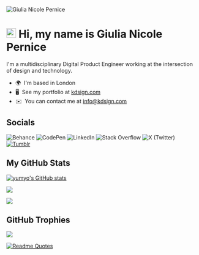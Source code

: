 ![Giulia Nicole Pernice](https://github.com/yumyo/YUMYO/raw/main/giulia.webp)

<img src="https://raw.githubusercontent.com/Tarikul-Islam-Anik/Animated-Fluent-Emojis/master/Emojis/Animals/Unicorn.png" alt="Unicorn" width="25" height="25" /> Hi, my name is Giulia Nicole Pernice
=============================================================================================================================================

I'm a multidisciplinary Digital Product Engineer working at the intersection of design and technology.

* 🌍  I'm based in London
* 🖥️  See my portfolio at [kdsign.com](http://kdsign.com)
* ✉️  You can contact me at [info@kdsign.com](mailto:info@kdsign.com)


## Socials

![Behance](https://img.shields.io/badge/Behance-1769FF?style=for-the-badge&logo=behance&logoColor=white)
![CodePen](https://img.shields.io/badge/CodePen-000000?style=for-the-badge&logo=codepen&logoColor=white)
![LinkedIn](https://img.shields.io/badge/LinkedIn-0A66C2?style=for-the-badge&logo=linkedin&logoColor=white)
![Stack Overflow](https://img.shields.io/badge/Stack_Overflow-FE7A16?style=for-the-badge&logo=stack-overflow&logoColor=white)
![X (Twitter)](https://img.shields.io/badge/X-1DA1F2?style=for-the-badge&logo=x&logoColor=white)
[![Tumblr](https://img.shields.io/badge/Tumblr-35465C?style=for-the-badge&logo=tumblr&logoColor=white)](https://designengine.tumblr.com/)

## My GitHub Stats

<a href="http://www.github.com/yumyo"><img src="https://github-readme-stats.vercel.app/api?username=yumyo&show_icons=true&hide=&count_private=true&title_color=0891b2&text_color=ffffff&icon_color=0891b2&bg_color=1c1917&hide_border=true&show_icons=true" alt="yumyo's GitHub stats" /></a>

<a href="http://www.github.com/yumyo"><img src="https://github-readme-streak-stats.herokuapp.com/?user=yumyo&stroke=ffffff&background=1c1917&ring=0891b2&fire=0891b2&currStreakNum=ffffff&currStreakLabel=0891b2&sideNums=ffffff&sideLabels=ffffff&dates=ffffff&hide_border=true" /></a>

![](https://github-readme-stats.vercel.app/api/top-langs/?username=yumyo&theme=dark&hide_border=false&include_all_commits=false&count_private=false&layout=compact)

## GitHub Trophies
![](https://github-profile-trophy.vercel.app/?username=yumyo&theme=radical&no-frame=false&no-bg=true&margin-w=4)

[![Readme Quotes](https://quotes-github-readme.vercel.app/api?type=horizontal&theme=dracula&author=Alan-Turing)](https://github.com/piyushsuthar/github-readme-quotes)
